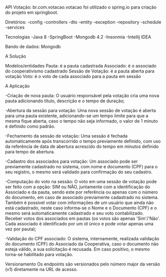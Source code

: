 API Votação: br.com.votacao.votacao
foi utilizado o spring.io para criação do projeto em springboot.

Diretórios:
-config
-controllers
-dto
-entity
-exception
-repository
-schedule
-services

Tecnologias
-Java 8
-SpringBoot
-Mongodb 4.2
-Insonmia
-Intellij IDEA

Bando de dados: Mongodb

A Solução

Modelos/entidades
Pauta: é a pauta cadastrada
Associado: é o associado do cooperativismo cadastrado
Sessão de Votação: é a pauta aberta para votação
Voto: é o voto de cada associado para a pauta em sessão

A Aplicação

-Criação de nova pauta: O usuário responsável pela votação cria uma nova pauta adicionando título, descrição e o tempo de duração;

-Abertura da sessão para votação: Uma nova sessão de votação é aberta para uma pauta existente, adicionando-se um tempo limite para que a mesma fique aberta, 
caso o tempo não seja informado, o valor de 1 minuto é definido como padrão.

-Fechamento da sessão de votação: Uma sessão é fechada automaticamente após transcorrido o tempo previamente definido, com uso da referência de data de abertura 
acrescido do tempo em minutos definido para tempo de abertura.

-Cadastro dos associados para votação: Um associado pode ser previamente cadastrado no sistema, com nome e documento (CPF) para o seu registro, o mesmo será
validado para confirmação do seu cadastro.

-Computação do voto na sessão: O voto em uma sessão de votação pode ser feito com a opção: SIM ou NÃO, juntamente com a identificação do Associado e da pauta, 
sendo este por referência ou apenas com o número do documento, em caso de associado previamente cadastrado no sistema. Também é possível votar com 
informações de um usuário que ainda não está cadastrado, neste caso informa-se o Nome e o Documento (CPF) e o mesmo será automaticamente cadastrado 
e seu voto contabilizado.
Receber votos dos associados em pautas (os votos são apenas 'Sim'/'Não'. Cada associado é identificado por um id único e pode votar apenas uma vez por pauta);

-Validação do CPF associado: O sistema, internamente, realizada validação do documento (CPF) do Associado da Cooperativa, caso o documento 
não esteja válido, a sua solicitação é recusada. Em caso positivo, o mesmo torna-se habilitado para votação.

Versionamento
Os endpoints são versionados pelo número major da versão (v1) diretamente na URL de acesso.
